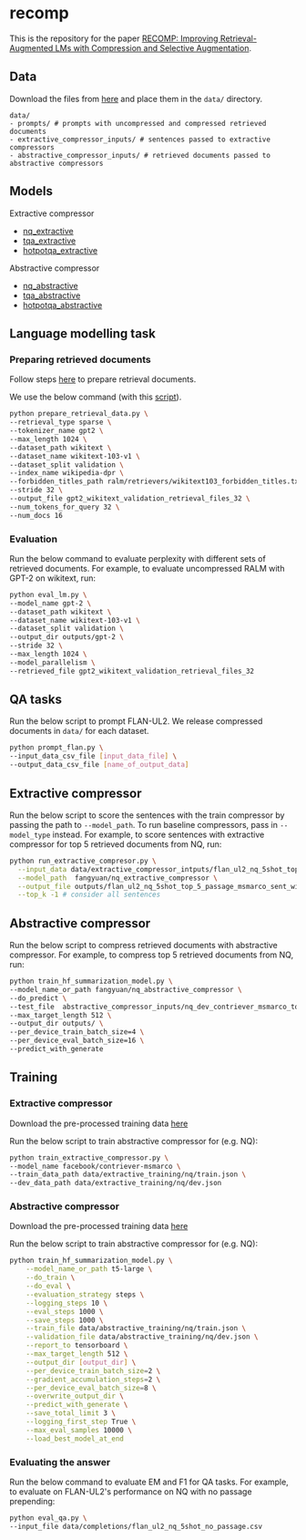 # recomp

This is the repository for the paper [RECOMP: Improving Retrieval-Augmented LMs with Compression and Selective Augmentation](https://arxiv.org/pdf/2310.04408.pdf).

## Data
Download the files from [here](https://drive.google.com/drive/folders/1X-BHlZ_HG8tRL-7u70TZGKYZ3W14fnJn?usp=sharing) and place them in the `data/` directory.
```
data/
- prompts/ # prompts with uncompressed and compressed retrieved documents
- extractive_compressor_inputs/ # sentences passed to extractive compressors
- abstractive_compressor_inputs/ # retrieved documents passed to abstractive compressors
```

## Models
Extractive compressor
* [nq_extractive](https://huggingface.co/fangyuan/nq_extractive_compressor)
* [tqa_extractive](https://huggingface.co/fangyuan/tqa_extractive_compressor)
* [hotpotqa_extractive](https://huggingface.co/fangyuan/hotpotqa_extractive_compressor)

Abstractive compressor
* [nq_abstractive](https://huggingface.co/fangyuan/nq_abstractive_compressor)
* [tqa_abstractive](https://huggingface.co/fangyuan/tqa_abstractive_compressor)
* [hotpotqa_abstractive](https://huggingface.co/fangyuan/hotpotqa_abstractive)

## Language modelling task

### Preparing retrieved documents 

Follow steps [here](https://github.com/AI21Labs/in-context-ralm/tree/main?tab=readme-ov-file#retrieval) to prepare retrieval documents.

We use the below command (with this [script](https://github.com/AI21Labs/in-context-ralm/blob/main/prepare_retrieval_data.py)).

```bash
python prepare_retrieval_data.py \
--retrieval_type sparse \
--tokenizer_name gpt2 \
--max_length 1024 \
--dataset_path wikitext \
--dataset_name wikitext-103-v1 \
--dataset_split validation \
--index_name wikipedia-dpr \
--forbidden_titles_path ralm/retrievers/wikitext103_forbidden_titles.txt \
--stride 32 \
--output_file gpt2_wikitext_validation_retrieval_files_32 \
--num_tokens_for_query 32 \
--num_docs 16
```

### Evaluation

Run the below command to evaluate perplexity with different sets of retrieved documents. For example, to evaluate uncompressed RALM with GPT-2 on wikitext, run:

```bash
python eval_lm.py \
--model_name gpt-2 \
--dataset_path wikitext \
--dataset_name wikitext-103-v1 \
--dataset_split validation \
--output_dir outputs/gpt-2 \
--stride 32 \
--max_length 1024 \
--model_parallelism \
--retrieved_file gpt2_wikitext_validation_retrieval_files_32
```


## QA tasks

Run the below script to prompt FLAN-UL2. We release compressed documents in `data/` for each dataset.

```bash
python prompt_flan.py \
--input_data_csv_file [input_data_file] \
--output_data_csv_file [name_of_output_data]
```

## Extractive compressor

Run the below script to score the sentences with the train compressor by passing the path to `--model_path`. To run baseline compressors, pass in `--model_type` instead.
For example, to score sentences with extractive compressor for top 5 retrieved documents from NQ, run:

```bash
python run_extractive_compresor.py \
  --input_data data/extractive_compressor_intputs/flan_ul2_nq_5shot_top_5_passage_new_msmarco_sent.json \
  --model_path  fangyuan/nq_extractive_compressor \
  --output_file outputs/flan_ul2_nq_5shot_top_5_passage_msmarco_sent_with_scores.json \
  --top_k -1 # consider all sentences
```

## Abstractive compressor 

Run the below script to compress retrieved documents with abstractive compressor. For example, to compress top 5 retrieved documents from NQ, run:

```bash
python train_hf_summarization_model.py \
--model_name_or_path fangyuan/nq_abstractive_compressor \
--do_predict \
--test_file  abstractive_compressor_inputs/nq_dev_contriever_msmarco_top_5_docs.json \
--max_target_length 512 \
--output_dir outputs/ \
--per_device_train_batch_size=4 \
--per_device_eval_batch_size=16 \
--predict_with_generate
```


## Training

### Extractive compressor
Download the pre-processed training data [here](https://drive.google.com/drive/folders/1Roahn6qQxB_zZ5j4ZtNm4GQk68m63nqn?usp=sharing)

Run the below script to train abstractive compressor for (e.g. NQ):

```bash
python train_extractive_compressor.py \
--model_name facebook/contriever-msmarco \
--train_data_path data/extractive_training/nq/train.json \
--dev_data_path data/extractive_training/nq/dev.json
```

### Abstractive compressor
Download the pre-processed training data [here](https://drive.google.com/drive/folders/1Roahn6qQxB_zZ5j4ZtNm4GQk68m63nqn?usp=sharing)

Run the below script to train abstractive compressor for (e.g. NQ):

```bash
python train_hf_summarization_model.py \
    --model_name_or_path t5-large \
    --do_train \
    --do_eval \
    --evaluation_strategy steps \
    --logging_steps 10 \
    --eval_steps 1000 \
    --save_steps 1000 \
    --train_file data/abstractive_training/nq/train.json \
    --validation_file data/abstractive_training/nq/dev.json \
    --report_to tensorboard \
    --max_target_length 512 \
    --output_dir [output_dir] \
    --per_device_train_batch_size=2 \
    --gradient_accumulation_steps=2 \
    --per_device_eval_batch_size=8 \
    --overwrite_output_dir \
    --predict_with_generate \
    --save_total_limit 3 \
    --logging_first_step True \
    --max_eval_samples 10000 \
    --load_best_model_at_end
```

### Evaluating the answer

Run the below command to evaluate EM and F1 for QA tasks. For example, to evaluate on FLAN-UL2's performance on NQ with no passage prepending:

```bash
python eval_qa.py \
--input_file data/completions/flan_ul2_nq_5shot_no_passage.csv
```